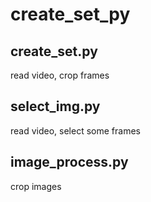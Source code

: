 # create_set_py

## create_set.py

read video, crop frames


## select_img.py

read video, select some frames

## image_process.py

crop images